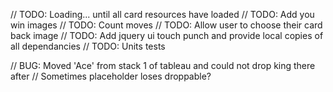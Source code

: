 // TODO: Loading... until all card resources have loaded
// TODO: Add you win images
// TODO:  Count moves
// TODO: Allow user to choose their card back image
// TODO: Add jquery ui touch punch and provide local copies of all dependancies
// TODO: Units tests

// BUG: Moved 'Ace' from stack 1 of tableau and could not drop king there after
//      Sometimes placeholder loses droppable?
